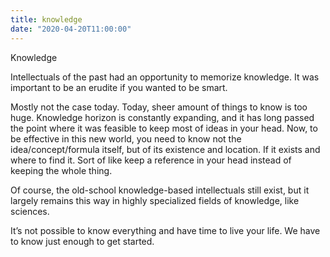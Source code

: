 ```yaml
---
title: knowledge
date: "2020-04-20T11:00:00"
---
```


Knowledge

Intellectuals of the past had an opportunity to memorize knowledge. It was important to be an erudite if you wanted to be smart.

Mostly not the case today. Today, sheer amount of things to know is too huge. Knowledge horizon is constantly expanding, and it has long passed the point where it was feasible to keep most of ideas in your head. Now, to be effective in this new world, you need to know not the idea/concept/formula itself, but of its existence and location. If it exists and where to find it. Sort of like keep a reference in your head instead of keeping the whole thing.  

Of course, the old-school knowledge-based intellectuals still exist, but it largely remains this way in highly specialized fields of knowledge, like sciences.

It’s not possible to know everything and have time to live your life. We have to know just enough to get started.
